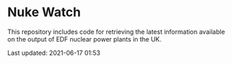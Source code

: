 # Nuke Watch

This repository includes code for retrieving the latest information available on the output of EDF nuclear power plants in the UK.

Last updated: 2021-06-17 01:53